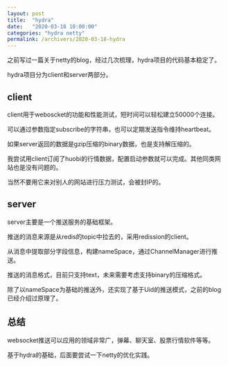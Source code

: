 ```yaml
---
layout: post
title:  "hydra"
date:   "2020-03-18 10:00:00"
categories: "hydra netty"
permalink: /archivers/2020-03-18-hydra
---
```



之前写过一篇关于netty的blog，经过几次梳理，hydra项目的代码基本稳定了。

hydra项目分为client和server两部分。

## client

client用于weboscket的功能和性能测试，短时间可以轻松建立50000个连接。

可以通过参数指定subscribe的字符串，也可以定期发送指令维持heartbeat。

如果server返回的数据是gzip压缩的binary数据，也是支持解压缩的。

我尝试用client订阅了huobi的行情数据，配置启动参数就可以完成。其他同类网站也是没有问题的。

当然不要用它来对别人的网站进行压力测试，会被封IP的。

## server

server主要是一个推送服务的基础框架。

推送的消息来源是从redis的topic中拉去的，采用redission的client。

从消息中提取部分字段信息，构建nameSpace，通过ChannelManager进行推送。

推送的消息格式，目前只支持text，未来需要考虑支持binary的压缩格式。

除了以nameSpace为基础的推送外，还实现了基于Uid的推送模式，之前的blog已经介绍过原理了。

## 总结

websocket推送可以应用的领域非常广，弹幕、聊天室、股票行情软件等等。

基于hydra的基础，后面要尝试一下netty的优化实践。